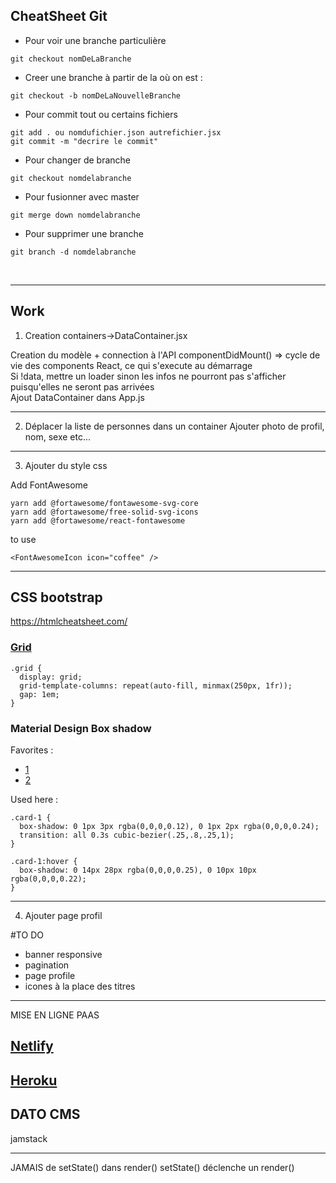 ## CheatSheet Git

* Pour voir une branche particulière
```
git checkout nomDeLaBranche
```

* Creer une branche à partir de la où on est :
```
git checkout -b nomDeLaNouvelleBranche
```

* Pour commit tout ou certains fichiers
```
git add . ou nomdufichier.json autrefichier.jsx
git commit -m "decrire le commit"
```

* Pour changer de branche
```
git checkout nomdelabranche
```


* Pour fusionner avec master
```
git merge down nomdelabranche
```


* Pour supprimer une branche
```
git branch -d nomdelabranche
```
<br/>

---
## Work

1. Creation containers->DataContainer.jsx

Creation du modèle + connection à l'API
componentDidMount() => cycle de vie des components React, ce qui s'execute au démarrage
<br/>Si !data, mettre un loader sinon les infos ne pourront pas s'afficher puisqu'elles ne seront pas arrivées 
<br/>Ajout DataContainer dans App.js

---

2. Déplacer la liste de personnes dans un container 
Ajouter photo de profil, nom, sexe etc...
---

3. Ajouter du style css


Add FontAwesome
```
yarn add @fortawesome/fontawesome-svg-core
yarn add @fortawesome/free-solid-svg-icons
yarn add @fortawesome/react-fontawesome
```
to use
```
<FontAwesomeIcon icon="coffee" />
```
---

## CSS bootstrap 

https://htmlcheatsheet.com/

### [Grid](https://react-bootstrap.github.io/layout/grid/)
```
.grid {
  display: grid;
  grid-template-columns: repeat(auto-fill, minmax(250px, 1fr));
  gap: 1em;
}
```

### Material Design Box shadow 
Favorites :
- [1](https://codepen.io/sdthornton/pen/wBZdXq)
- [2](https://codepen.io/haibnu/pen/FxGsI)

Used here :
```
.card-1 {
  box-shadow: 0 1px 3px rgba(0,0,0,0.12), 0 1px 2px rgba(0,0,0,0.24);
  transition: all 0.3s cubic-bezier(.25,.8,.25,1);
}

.card-1:hover {
  box-shadow: 0 14px 28px rgba(0,0,0,0.25), 0 10px 10px rgba(0,0,0,0.22);
}
```
---
4. Ajouter page profil


#TO DO
- banner responsive
- pagination
- page profile
- icones à la place des titres


---

MISE EN LIGNE
PAAS
## [Netlify](https://app.netlify.com)
## [Heroku](https://www.heroku.com/)
## DATO CMS

jamstack

--- 

JAMAIS de setState() dans render()
setState() déclenche un render()